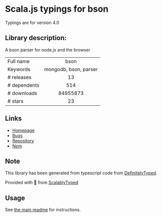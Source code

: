 
# Scala.js typings for bson

Typings are for version 4.0

## Library description:
A bson parser for node.js and the browser

|                    |                 |
| ------------------ | :-------------: |
| Full name          | bson |
| Keywords           | mongodb, bson, parser |
| # releases         | 13 |
| # dependents       | 514 |
| # downloads        | 84955873 |
| # stars            | 23 |

## Links
- [Homepage](https://github.com/mongodb/js-bson#readme)
- [Bugs](https://github.com/mongodb/js-bson/issues)
- [Repository](https://github.com/mongodb/js-bson)
- [Npm](https://www.npmjs.com/package/bson)
    


## Note
This library has been generated from typescript code from [DefinitelyTyped](https://definitelytyped.org).

Provided with :purple_heart: from [ScalablyTyped](https://github.com/oyvindberg/ScalablyTyped)

## Usage
See [the main readme](../../readme.md) for instructions.


